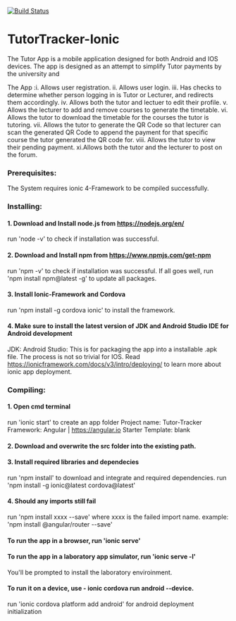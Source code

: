 [![Build Status](https://travis-ci.org/1154046/Tutor-Tracker.svg?branch=master)](https://travis-ci.org/1154046/Tutor-Tracker)

# TutorTracker-Ionic

The Tutor App is a mobile application designed for both Android and IOS devices. The app is designed as an attempt to simplify Tutor payments by the university and 

The App :i. Allows user registration.
         ii. Allows user login.
         iii. Has checks to determine whether person logging in is Tutor or Lecturer, and redirects them accordingly.
         iv. Allows both the tutor and lectuer to edit their profile.
         v. Allows the lecturer to add and remove courses to generate the timetable.
         vi. Allows the tutor to download the timetable for the courses the tutor is tutoring.
         vii. Allows the tutor to generate the QR Code so that lecturer can scan the generated QR Code to append the payment for that                 specific course the tutor generated the QR code for.
         viii. Allows the tutor to view their pending payment.
	 xi.Allows both the tutor and the lecturer to post on the forum.

### Prerequisites:
The System requires ionic 4-Framework to be compiled successfully.

### Installing:

#### 1. Download and Install node.js from https://nodejs.org/en/
run 'node -v' to check if installation was successful.


#### 2. Download and Install npm from https://www.npmjs.com/get-npm
run 'npm -v' to check if installation was successful.
If all goes well, run 'npm install npm@latest -g' to update all packages.


#### 3. Install Ionic-Framework and Cordova
run 'npm install -g cordova ionic' to install the framework.


#### 4. Make sure to install the latest version of JDK and Android Studio IDE for Android development
JDK: 
Android Studio:
This is for packaging the app into a installable .apk file.
The process is not so trivial for IOS. Read https://ionicframework.com/docs/v3/intro/deploying/ to learn more about ionic app deployment.


### Compiling:

#### 1. Open cmd terminal 
run 'ionic start' to create an app folder 
Project name: Tutor-Tracker
Framework: Angular | https://angular.io
Starter Template: blank

#### 2. Download and overwrite the src folder into the existing path.

#### 3. Install required libraries and dependecies
run 'npm install' to download and integrate and required dependencies.
run 'npm install -g ionic@latest cordova@latest'

#### 4. Should any imports still fail
run 'npm install xxxx --save' where xxxx is the failed import name.
example: 'npm install @angular/router --save'

#### To run the app in a browser, run 'ionic serve'

#### To run the app in a laboratory app simulator, run 'ionic serve -l'
You'll be prompted to install the laboratory enviroinment.

#### To run it on a device, use  - ionic cordova run android --device.

run 'ionic cordova platform add android' for android deployment initialization
